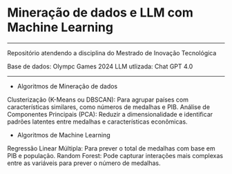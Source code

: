 # Mineração de dados e LLM com Machine Learning
---

Repositório atendendo a disciplina do Mestrado de Inovação Tecnológica

Base de dados: Olympc Games 2024
LLM utlizada: Chat GPT 4.0

----

* Algoritmos de Mineração de dados 


Clusterização (K-Means ou DBSCAN): Para agrupar países com características similares, como números de medalhas e PIB.
Análise de Componentes Principais (PCA): Reduzir a dimensionalidade e identificar padrões latentes entre medalhas e características econômicas.

* Algoritmos de Machine Learning 

Regressão Linear Múltipla: Para prever o total de medalhas com base em PIB e população.
Random Forest: Pode capturar interações mais complexas entre as variáveis para prever o número de medalhas.
